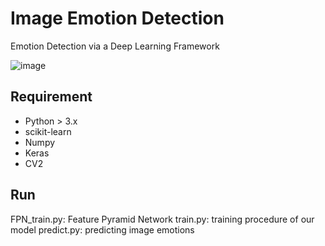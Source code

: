 # Image Emotion Detection
Emotion Detection via a Deep Learning Framework

![image](https://user-images.githubusercontent.com/729885/181081760-0c90f758-f3cb-49ba-8d45-611f565581c6.png)


## Requirement
- Python > 3.x
- scikit-learn
- Numpy
- Keras
- CV2


## Run 
FPN_train.py: Feature Pyramid Network
train.py: training procedure of our model
predict.py: predicting image emotions
